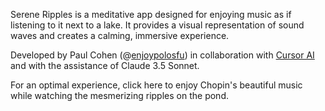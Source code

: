 Serene Ripples is a meditative app designed for enjoying music as if listening to it next to a lake. It provides a visual representation of sound waves and creates a calming, immersive experience.

Developed by Paul Cohen (@[enjoypolosfu]([url](https://twitter.com/enjoypolosfu))) in collaboration with [Cursor AI]([url](https://www.cursor.com/)) and with the assistance of Claude 3.5 Sonnet.

For an optimal experience, click here to enjoy Chopin's beautiful music while watching the mesmerizing ripples on the pond.

